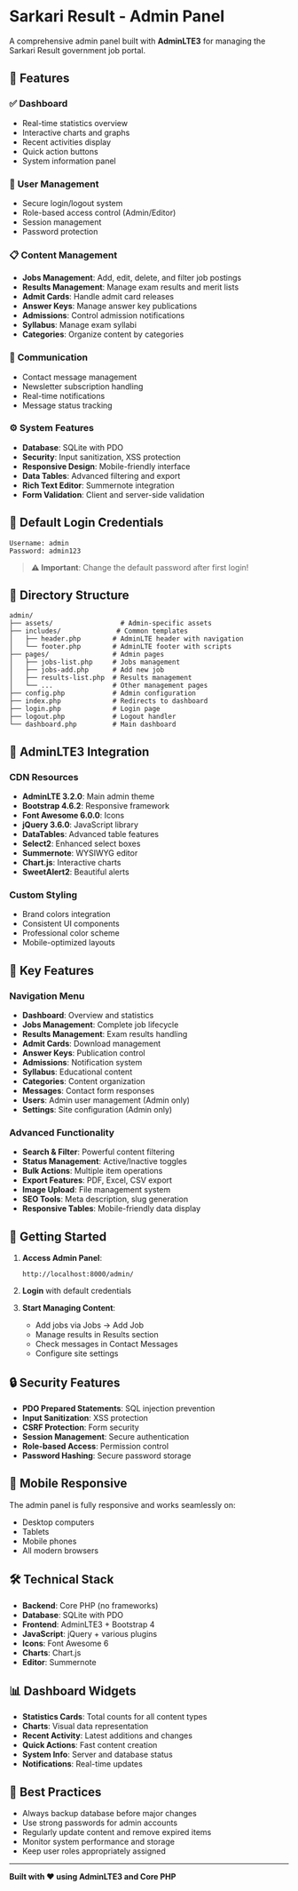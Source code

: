 # Sarkari Result - Admin Panel

A comprehensive admin panel built with **AdminLTE3** for managing the Sarkari Result government job portal.

## 🚀 Features

### ✅ **Dashboard**
- Real-time statistics overview
- Interactive charts and graphs
- Recent activities display
- Quick action buttons
- System information panel

### 👥 **User Management**
- Secure login/logout system
- Role-based access control (Admin/Editor)
- Session management
- Password protection

### 📋 **Content Management**
- **Jobs Management**: Add, edit, delete, and filter job postings
- **Results Management**: Manage exam results and merit lists
- **Admit Cards**: Handle admit card releases
- **Answer Keys**: Manage answer key publications
- **Admissions**: Control admission notifications
- **Syllabus**: Manage exam syllabi
- **Categories**: Organize content by categories

### 💬 **Communication**
- Contact message management
- Newsletter subscription handling
- Real-time notifications
- Message status tracking

### ⚙️ **System Features**
- **Database**: SQLite with PDO
- **Security**: Input sanitization, XSS protection
- **Responsive Design**: Mobile-friendly interface
- **Data Tables**: Advanced filtering and export
- **Rich Text Editor**: Summernote integration
- **Form Validation**: Client and server-side validation

## 🔐 **Default Login Credentials**

```
Username: admin
Password: admin123
```

> **⚠️ Important**: Change the default password after first login!

## 📁 **Directory Structure**

```
admin/
├── assets/                 # Admin-specific assets
├── includes/              # Common templates
│   ├── header.php        # AdminLTE header with navigation
│   └── footer.php        # AdminLTE footer with scripts
├── pages/                # Admin pages
│   ├── jobs-list.php     # Jobs management
│   ├── jobs-add.php      # Add new job
│   ├── results-list.php  # Results management
│   └── ...               # Other management pages
├── config.php            # Admin configuration
├── index.php             # Redirects to dashboard
├── login.php             # Login page
├── logout.php            # Logout handler
└── dashboard.php         # Main dashboard
```

## 🎨 **AdminLTE3 Integration**

### **CDN Resources**
- **AdminLTE 3.2.0**: Main admin theme
- **Bootstrap 4.6.2**: Responsive framework
- **Font Awesome 6.0.0**: Icons
- **jQuery 3.6.0**: JavaScript library
- **DataTables**: Advanced table features
- **Select2**: Enhanced select boxes
- **Summernote**: WYSIWYG editor
- **Chart.js**: Interactive charts
- **SweetAlert2**: Beautiful alerts

### **Custom Styling**
- Brand colors integration
- Consistent UI components
- Professional color scheme
- Mobile-optimized layouts

## 🔧 **Key Features**

### **Navigation Menu**
- **Dashboard**: Overview and statistics
- **Jobs Management**: Complete job lifecycle
- **Results Management**: Exam results handling
- **Admit Cards**: Download management
- **Answer Keys**: Publication control
- **Admissions**: Notification system
- **Syllabus**: Educational content
- **Categories**: Content organization
- **Messages**: Contact form responses
- **Users**: Admin user management (Admin only)
- **Settings**: Site configuration (Admin only)

### **Advanced Functionality**
- **Search & Filter**: Powerful content filtering
- **Status Management**: Active/Inactive toggles
- **Bulk Actions**: Multiple item operations
- **Export Features**: PDF, Excel, CSV export
- **Image Upload**: File management system
- **SEO Tools**: Meta description, slug generation
- **Responsive Tables**: Mobile-friendly data display

## 🚀 **Getting Started**

1. **Access Admin Panel**:
   ```
   http://localhost:8000/admin/
   ```

2. **Login** with default credentials

3. **Start Managing Content**:
   - Add jobs via Jobs → Add Job
   - Manage results in Results section
   - Check messages in Contact Messages
   - Configure site settings

## 🔒 **Security Features**

- **PDO Prepared Statements**: SQL injection prevention
- **Input Sanitization**: XSS protection
- **CSRF Protection**: Form security
- **Session Management**: Secure authentication
- **Role-based Access**: Permission control
- **Password Hashing**: Secure password storage

## 📱 **Mobile Responsive**

The admin panel is fully responsive and works seamlessly on:
- Desktop computers
- Tablets
- Mobile phones
- All modern browsers

## 🛠️ **Technical Stack**

- **Backend**: Core PHP (no frameworks)
- **Database**: SQLite with PDO
- **Frontend**: AdminLTE3 + Bootstrap 4
- **JavaScript**: jQuery + various plugins
- **Icons**: Font Awesome 6
- **Charts**: Chart.js
- **Editor**: Summernote

## 📊 **Dashboard Widgets**

- **Statistics Cards**: Total counts for all content types
- **Charts**: Visual data representation
- **Recent Activity**: Latest additions and changes
- **Quick Actions**: Fast content creation
- **System Info**: Server and database status
- **Notifications**: Real-time updates

## 🎯 **Best Practices**

- Always backup database before major changes
- Use strong passwords for admin accounts
- Regularly update content and remove expired items
- Monitor system performance and storage
- Keep user roles appropriately assigned

---

**Built with ❤️ using AdminLTE3 and Core PHP**
